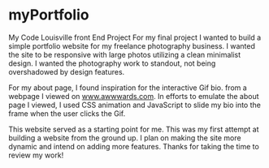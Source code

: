 # myPortfolio
My Code Louisville front End Project
For my final project I wanted to build a simple portfolio website for my freelance photography business. 
I wanted the site to be responsive with large photos utilizing a clean minimalist design.  I wanted the 
photography work to standout, not being overshadowed by design features. 


  For my about page, I found inspiration for the interactive Gif bio. from a webpage I viewed on www.awwwards.com. 
  In efforts to emulate the about page I viewed, I used CSS animation and JavaScript to slide my bio into the frame 
  when the user clicks the Gif. 


This website served as a starting point for me.  This was my first attempt at building a website from the ground up.
I plan on making the site more dynamic and intend on adding more features. Thanks for taking the time to review my work!

